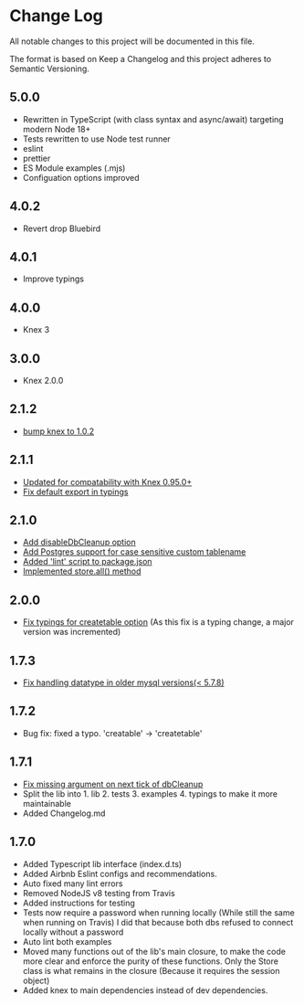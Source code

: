 # Change Log

All notable changes to this project will be documented in this file.

The format is based on Keep a Changelog and this project adheres to Semantic Versioning.

## 5.0.0

- Rewritten in TypeScript (with class syntax and async/await) targeting modern Node 18+
- Tests rewritten to use Node test runner
- eslint
- prettier
- ES Module examples (.mjs)
- Configuation options improved

## 4.0.2

- Revert drop Bluebird

## 4.0.1

- Improve typings

## 4.0.0

- Knex 3

## 3.0.0

- Knex 2.0.0

## 2.1.2

- [bump knex to 1.0.2](https://github.com/gx0r/connect-session-knex/pull/95)

## 2.1.1

- [Updated for compatability with Knex 0.95.0+](https://github.com/gx0r/connect-session-knex/pull/82)
- [Fix default export in typings](https://github.com/gx0r/connect-session-knex/pull/89)

## 2.1.0

- [Add disableDbCleanup option](https://github.com/gx0r/connect-session-knex/pull/78)
- [Add Postgres support for case sensitive custom tablename](https://github.com/gx0r/connect-session-knex/pull/79)
- [Added 'lint' script to package.json](https://github.com/gx0r/connect-session-knex/pull/80)
- [Implemented store.all() method](https://github.com/gx0r/connect-session-knex/pull/81)

## 2.0.0

- [Fix typings for createtable option](https://github.com/llambda/connect-session-knex/pull/73) (As this fix is a typing change, a major version was incremented)

## 1.7.3

- [Fix handling datatype in older mysql versions(< 5.7.8)](https://github.com/gx0r/connect-session-knex/pull/68)

## 1.7.2

- Bug fix: fixed a typo. 'creatable' -> 'createtable'

## 1.7.1

- [Fix missing argument on next tick of dbCleanup](https://github.com/gx0r/connect-session-knex/pull/65)
- Split the lib into 1. lib 2. tests 3. examples 4. typings to make it more maintainable
- Added Changelog.md

## 1.7.0

- Added Typescript lib interface (index.d.ts)
- Added Airbnb Eslint configs and recommendations.
- Auto fixed many lint errors
- Removed NodeJS v8 testing from Travis
- Added instructions for testing
- Tests now require a password when running locally (While still the same when running on Travis) I did that because both dbs refused to connect locally without a password
- Auto lint both examples
- Moved many functions out of the lib's main closure, to make the code more clear and enforce the purity of these functions. Only the Store class is what remains in the closure (Because it requires the session object)
- Added knex to main dependencies instead of dev dependencies.
